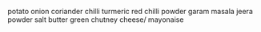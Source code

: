 potato
onion
coriander
chilli
turmeric
red chilli powder
garam masala
jeera powder
salt
butter
green chutney
cheese/ mayonaise